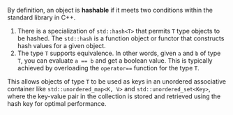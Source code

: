 By definition, an object is **hashable** if it meets two conditions within the standard library in C++.

1. There is a specialization of `std::hash<T>` that permits `T` type objects to be hashed. The `std::hash` is a function object or functor that constructs hash values for a given object.
2. The type `T` supports equivalence. In other words, given `a` and `b` of type `T`, you can evaluate `a == b` and get a boolean value. This is typically achieved by overloading the `operator==` function for the type `T`.

This allows objects of type `T` to be used as keys in an unordered associative container like `std::unordered_map<K, V>` and `std::unordered_set<Key>`, where the key-value pair in the collection is stored and retrieved using the hash key for optimal performance.